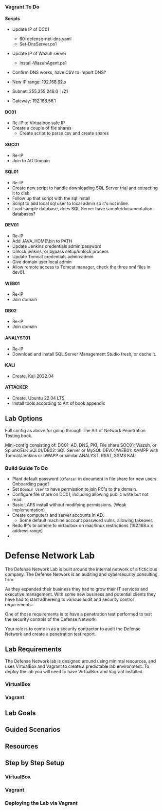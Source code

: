 ### Vagrant To Do
#### Scripts
- Update IP of DC01
    - 60-defense-net-dns.yaml
    - Set-DnsServer.ps1
- Update IP of Wazuh server
    - Install-WazuhAgent.ps1
- Confirm DNS works, have CSV to import DNS?

- New IP range: 192.168.62.x 
- Subnet: 255.255.248.0 | /21
- Gateway: 192.168.56.1

#### DC01
- Re-IP to Virtualbox safe IP
- Create a couple of file shares
    - Create script to parse csv and create shares

#### SOC01
- Re-IP
- Join to AD Domain

#### SQL01
- Re-IP
- Create new script to handle downloading SQL Server trial and extracting it to disk.
- Follow up that script with the sql install
- Script to add local sql user to local admin so it's not inline.
- Load sample database, does SQL Server have sample/documentation databases?

#### DEV01
- Re-IP
- Add JAVA_HOME\bin to PATH
- Update Jenkins credentials admin:password
- Unlock jenkins, or bypass setup/unlock process
- Update Tomcat credentials admin:admin
- Give domain user local admin
- Allow remote access to Tomcat manager, check the three xml files in dev01. 

#### WEB01
- Re-IP
- Join domain

#### DB02
- Re-IP
- Join domain

#### ANALYST01
- Re-IP
- Download and install SQL Server Management Studio fresh, or cache it.

#### KALI
- Create, Kali 2022.04

#### ATTACKER
- Create, Ubuntu 22.04 LTS
- Install tools according to Art of book appendix


## Lab Options
Full config as above for going through The Art of Network Penetration Testing book.

Mini-config consisting of:
DC01: AD, DNS, PKI, File share
SOC01: Wazuh, or Splunk/ELK
SQL01/DB02: SQL Server or MySQL
DEV01/WEB01: XAMPP with Tomcat/Jenkins or bWAPP or similar
ANALYST: RSAT, SSMS
KALI



### Build Guide To Do
- Plant default password `D3fense!` in document in file share for new users. Onboarding page?
- Set `Domain User` to have permission to join PC's to the domain.
- Configure file share on DC01, including allowing public write but not read.
- Basic LAPS install without modifying permissions. (Weak implementation)
- Create computers and server accounts in AD. 
    - Some default machine account password vulns, allowing takeover.
- Redo IP's to adhere to virtaulbox on mac/linux restrictions (192.168.x.x address range)
- 

# Defense Network Lab

The Defense Network Lab is built around the internal network of a ficticious company. The Defense Network
is an auditing and cybersecurity consulting firm. 

As they expanded their business they had to grow their IT services and executive management. With some new
business and potential clients they have had to start adhereing to various audit and security control requirements.

One of those requirements is to have a penetration test performed to test the security controls of the Defense Network.

Your role is to come in as a security contractor to audit the Defense Network and create a penetration test report. 

## Lab Requirements
The Defense Network lab is designed around using minimal resources, and uses VirtualBox and Vagrant to create a predictable
lab environment. To deploy the lab you will need to have VirtualBox and Vagrant installed. 

### VirtualBox

### Vagrant

## Lab Goals

## Guided Scenarios

## Resources

## Step by Step Setup

### VirtualBox

### Vagrant

### Deploying the Lab via Vagrant

